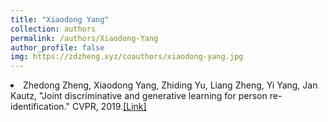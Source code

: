 ```yaml
---
title: "Xiaodong Yang"
collection: authors
permalink: /authors/Xiaodong-Yang
author_profile: false
img: https://zdzheng.xyz/coauthors/xiaodong-yang.jpg
---
```

 <li> Zhedong Zheng,  Xiaodong Yang,  Zhiding Yu,  Liang Zheng,  Yi Yang,  Jan Kautz, &quot;Joint discriminative and generative learning for person re-identification.&quot; CVPR, 2019.<a href='https://zdzheng.xyz/publication/Joint-di2019'>[Link]</a> </li>